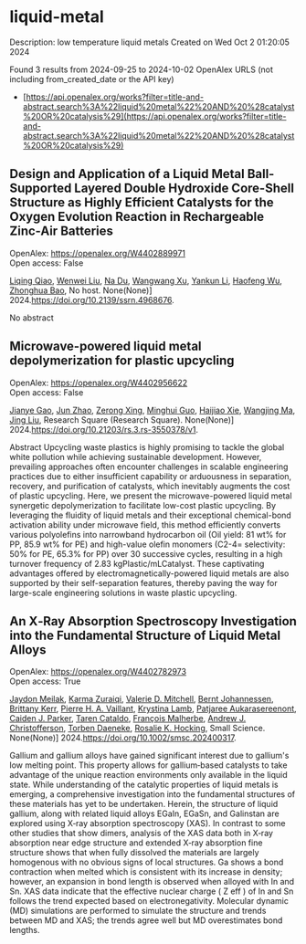 # liquid-metal
Description: low temperature liquid metals
Created on Wed Oct  2 01:20:05 2024

Found 3 results from 2024-09-25 to 2024-10-02
OpenAlex URLS (not including from_created_date or the API key)
- [https://api.openalex.org/works?filter=title-and-abstract.search%3A%22liquid%20metal%22%20AND%20%28catalyst%20OR%20catalysis%29](https://api.openalex.org/works?filter=title-and-abstract.search%3A%22liquid%20metal%22%20AND%20%28catalyst%20OR%20catalysis%29)

## Design and Application of a Liquid Metal Ball-Supported Layered Double Hydroxide Core-Shell Structure as Highly Efficient Catalysts for the Oxygen Evolution Reaction in Rechargeable Zinc-Air Batteries   

OpenAlex: https://openalex.org/W4402889971    
Open access: False
    
[Liqing Qiao](https://openalex.org/A5029078467), [Wenwei Liu](https://openalex.org/A5101991818), [Na Du](https://openalex.org/A5079336629), [Wangwang Xu](https://openalex.org/A5074814486), [Yankun Li](https://openalex.org/A5074870071), [Haofeng Wu](https://openalex.org/A5009161590), [Zhonghua Bao](https://openalex.org/A5101026895), No host. None(None)] 2024.https://doi.org/10.2139/ssrn.4968676.
    
No abstract    

    

## Microwave-powered liquid metal depolymerization for plastic upcycling   

OpenAlex: https://openalex.org/W4402956622    
Open access: False
    
[Jianye Gao](https://openalex.org/A5083945376), [Jun Zhao](https://openalex.org/A5031591139), [Zerong Xing](https://openalex.org/A5086869260), [Minghui Guo](https://openalex.org/A5076508346), [Haijiao Xie](https://openalex.org/A5085237771), [Wangjing Ma](https://openalex.org/A5101764262), [Jing Liu](https://openalex.org/A5100725601), Research Square (Research Square). None(None)] 2024.https://doi.org/10.21203/rs.3.rs-3550378/v1.
    
Abstract Upcycling waste plastics is highly promising to tackle the global white pollution while achieving sustainable development. However, prevailing approaches often encounter challenges in scalable engineering practices due to either insufficient capability or arduousness in separation, recovery, and purification of catalysts, which inevitably augments the cost of plastic upcycling. Here, we present the microwave-powered liquid metal synergetic depolymerization to facilitate low-cost plastic upcycling. By leveraging the fluidity of liquid metals and their exceptional chemical-bond activation ability under microwave field, this method efficiently converts various polyolefins into narrowband hydrocarbon oil (Oil yield: 81 wt% for PP, 85.9 wt% for PE) and high-value olefin monomers (C2-4= selectivity: 50% for PE, 65.3% for PP) over 30 successive cycles, resulting in a high turnover frequency of 2.83 kgPlastic/mLCatalyst. These captivating advantages offered by electromagnetically-powered liquid metals are also supported by their self-separation features, thereby paving the way for large-scale engineering solutions in waste plastic upcycling.    

    

## An X‐Ray Absorption Spectroscopy Investigation into the Fundamental Structure of Liquid Metal Alloys   

OpenAlex: https://openalex.org/W4402782973    
Open access: True
    
[Jaydon Meilak](https://openalex.org/A5068858319), [Karma Zuraiqi](https://openalex.org/A5049005415), [Valerie D. Mitchell](https://openalex.org/A5034047550), [Bernt Johannessen](https://openalex.org/A5042673824), [Brittany Kerr](https://openalex.org/A5069370180), [Pierre H. A. Vaillant](https://openalex.org/A5019680286), [Krystina Lamb](https://openalex.org/A5066302811), [Patjaree Aukarasereenont](https://openalex.org/A5020480772), [Caiden J. Parker](https://openalex.org/A5074271382), [Taren Cataldo](https://openalex.org/A5094034780), [François Malherbe](https://openalex.org/A5004619045), [Andrew J. Christofferson](https://openalex.org/A5073206123), [Torben Daeneke](https://openalex.org/A5091422934), [Rosalie K. Hocking](https://openalex.org/A5002235771), Small Science. None(None)] 2024.https://doi.org/10.1002/smsc.202400317.
    
Gallium and gallium alloys have gained significant interest due to gallium's low melting point. This property allows for gallium‐based catalysts to take advantage of the unique reaction environments only available in the liquid state. While understanding of the catalytic properties of liquid metals is emerging, a comprehensive investigation into the fundamental structures of these materials has yet to be undertaken. Herein, the structure of liquid gallium, along with related liquid alloys EGaIn, EGaSn, and Galinstan are explored using X‐ray absorption spectroscopy (XAS). In contrast to some other studies that show dimers, analysis of the XAS data both in X‐ray absorption near edge structure and extended X‐ray absorption fine structure shows that when fully dissolved the materials are largely homogenous with no obvious signs of local structures. Ga shows a bond contraction when melted which is consistent with its increase in density; however, an expansion in bond length is observed when alloyed with In and Sn. XAS data indicate that the effective nuclear charge ( Z eff ) of In and Sn follows the trend expected based on electronegativity. Molecular dynamic (MD) simulations are performed to simulate the structure and trends between MD and XAS; the trends agree well but MD overestimates bond lengths.    

    
